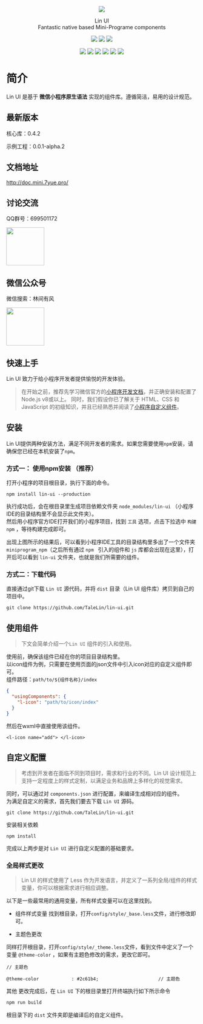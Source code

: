 
<p align="center">
  <!-- <a href="http://doc.mini.7yue.pro/"> -->
    <img
      class="QR-img" src="http://imglf3.nosdn0.126.net/img/YUdIR2E3ME5weEZWVFhTU3I2YnRTVnB6VHZsbHR0SzJtMHNCK28rUE41QzljaFBmdmc2ZUFBPT0.jpg?imageView&thumbnail=500x0&quality=96&stripmeta=0&type=jpg">
  <!-- </a> -->
</p>

<div align="center"> <span class="logo" > Lin UI </span> </div>

<div class="row" />

<div align="center">
  <span class="desc" >Fantastic native based Mini-Programe components</span> 
</div>

<div align="center">

![](https://img.shields.io/badge/build-passing-00d508.svg)
![](https://img.shields.io/badge/version-0.4.2-3963bc.svg)
![](https://img.shields.io/badge/license-MIT-3963bc.svg)

</div>

<div align="center">

![](https://img.shields.io/badge/less-^2.7.3-00d508.svg)
![](https://img.shields.io/badge/eslint-^5.0.1-00d508.svg)
![](https://img.shields.io/badge/cli-0.0.1.alpha.1-3963bc.svg)
![](https://img.shields.io/badge/npm-v3.0.0+-00d508.svg)
![](https://img.shields.io/badge/gulp-v3.9.1-00d508.svg)
![](https://img.shields.io/badge/node-v8.11.0+-00d508.svg)

</div>

# 简介

Lin UI 是基于 **微信小程序原生语法** 实现的组件库。遵循简洁，易用的设计规范。

## 最新版本

核心库：0.4.2

示例工程：0.0.1-alpha.2


## 文档地址

http://doc.mini.7yue.pro/ 

## 讨论交流
QQ群号：699501172 <br/>

<img class="QR-img" style="height: 100px; width:100px" src="http://imglf4.nosdn0.126.net/img/YUdIR2E3ME5weEdlNThuRmI4TFh3YVczZzB1N3BrbithelM1OFZMb09SSDNuQSs5V0RhM2lBPT0.jpg?imageView&thumbnail=250x0&quality=96&stripmeta=0&type=jpg">


## 微信公众号
微信搜索：林间有风 <br/>

<img class="QR-img" style="height: 100px; width:100px"  src="http://imglf6.nosdn0.126.net/img/YUdIR2E3ME5weEdlNThuRmI4TFh3UWhiNmladWVoaTlXUXpicEFPa1F6czFNYkdmcWRIbGRRPT0.jpg?imageView&thumbnail=500x0&quality=96&stripmeta=0&type=jpg">


## 快速上手

Lin UI 致力于给小程序开发者提供愉悦的开发体验。
> 在开始之前，推荐先学习微信官方的[小程序开发文档](https://developers.weixin.qq.com/miniprogram/dev/index.html?t=18101612)，并正确安装和配置了 Node.js v8或以上。 同时，我们假设你已了解关于 HTML、CSS 和 JavaScript 的初级知识，并且已经熟悉并阅读了[小程序自定义组件](https://developers.weixin.qq.com/miniprogram/dev/framework/custom-component/)。

## 安装

Lin UI提供两种安装方法，满足不同开发者的需求。如果您需要使用`npm`安装，请确保您已经在本机安装了`npm`。

### 方式一： 使用npm安装 （推荐）

打开小程序的项目根目录，执行下面的命令。

```base
npm install lin-ui --production
```

执行成功后，会在根目录里生成项目依赖文件夹 `node_modules/lin-ui` （小程序IDE的目录结构里不会显示此文件夹）。
<br/>
然后用小程序官方IDE打开我们的小程序项目，找到 `工具` 选项，点击下拉选中 `构建npm` ，等待构建完成即可。

出现上图所示的结果后，可以看到小程序IDE工具的目录结构里多出了一个文件夹 `miniprogram_npm`（之后所有通过 `npm ` 引入的组件和 `js` 库都会出现在这里），打开后可以看到 `lin-ui` 文件夹，也就是我们所需要的组件。

### 方式二：下载代码

直接通过git下载  `Lin UI`  源代码，并将 `dist` 目录（Lin UI 组件库）拷贝到自己的项目中。

```base
git clone https://github.com/TaleLin/lin-ui.git
```

## 使用组件

> 下文会简单介绍一个`Lin UI` 组件的引入和使用。

使用前，确保该组件已经在你的项目目录结构里。
<br />
以icon组件为例，只需要在使用页面的json文件中引入icon对应的自定义组件即可。
<br />
组件路径：`path/to/${组件名称}/index`
```json
{
  "usingComponents": {
    "l-icon": "path/to/icon/index"
  }
}
```

然后在wxml中直接使用该组件。
```wxml
<l-icon name="add"> </l-icon>
```

## 自定义配置

> 考虑到开发者在面临不同到项目时，需求和行业的不同。Lin UI 设计规范上支持一定程度上的样式定制，以满足业务和品牌上多样化的视觉需求。

同时，可以通过对 `components.json` 进行配置，来编译生成相对应的组件。
<br />
为满足自定义的需求，首先我们要去下载 `Lin UI` 源码。

```base
git clone https://github.com/TaleLin/lin-ui.git
```
安装相关依赖

```base
npm install
```

完成以上两步是对 `Lin UI` 进行自定义配置的基础要求。

### 全局样式更改
> Lin UI 的样式使用了 Less 作为开发语言，并定义了一系列全局/组件的样式变量，你可以根据需求进行相应调整。

以下是一些最常用的通用变量，所有样式变量可以在这里找到。

 - 组件样式变量
找到根目录，打开`config/style/_base.less`文件，进行修改即可。

 
- 主题色更改

同样打开根目录，打开`config/style/_theme.less`文件，看到文件中定义了一个变量 `@theme-color` ，如果有主题色修改的需求，更改它即可。
```less
// 主题色

@theme-color            : #2c61b4;                      // 主题色

```

其他
更改完成后，在 `Lin UI` 下的根目录里打开终端执行如下所示命令

```bash
npm run build
```

根目录下的 `dist` 文件夹即是编译后的自定义组件。
